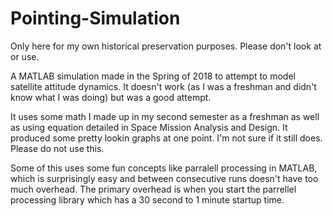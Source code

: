 # Pointing-Simulation
Only here for my own historical preservation purposes. Please don't look at or use.

A MATLAB simulation made in the Spring of 2018 to attempt to model satellite attitude dynamics. It doesn't work (as I was a freshman and didn't know what I was doing) but was a good attempt.

It uses some math I made up in my second semester as a freshman as well as using equation detailed in Space Mission Analysis and Design. It produced some pretty lookin graphs at one point. I'm not sure if it still does. Please do not use this.

Some of this uses some fun concepts like parralell processing in MATLAB, which is surprisingly easy and between consecutive runs doesn't have too much overhead. The primary overhead is when you start the parrellel processing library which has a 30 second to 1 minute startup time.
